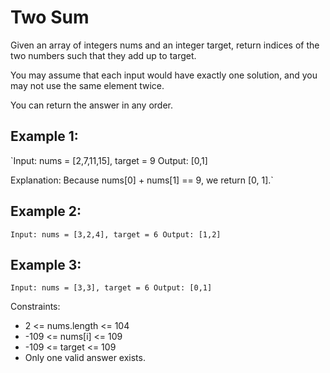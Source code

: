 # Two Sum

Given an array of integers nums and an integer target, return indices of the two numbers such that they add up to target.

You may assume that each input would have exactly one solution, and you may not use the same element twice.

You can return the answer in any order.

## Example 1:

`Input: nums = [2,7,11,15], target = 9
Output: [0,1]

Explanation: Because nums[0] + nums[1] == 9, we return [0, 1].`

## Example 2:

`Input: nums = [3,2,4], target = 6
Output: [1,2]`

## Example 3:

`Input: nums = [3,3], target = 6
Output: [0,1]`

Constraints:
- 2 <= nums.length <= 104
- -109 <= nums[i] <= 109
- -109 <= target <= 109
- Only one valid answer exists.
